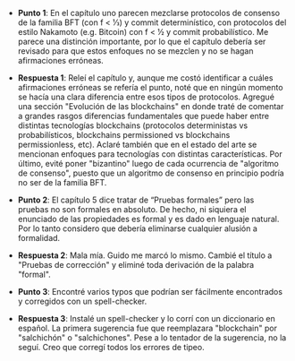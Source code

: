 - **Punto 1**: En el capítulo uno parecen mezclarse protocolos de consenso de la familia BFT (con f < 1⁄3) y commit determinístico, con protocolos del estilo Nakamoto (e.g. Bitcoin) con f < 1⁄2 y commit probabilístico. Me parece una distinción importante, por lo que el capítulo debería ser revisado para que estos enfoques no se mezclen y no se hagan afirmaciones erróneas.
- **Respuesta 1**: Releí el capítulo y, aunque me costó identificar a cuáles afirmaciones erróneas se refería el punto, noté que en ningún momento se hacía una clara diferencia entre esos tipos de protocolos. Agregué una sección "Evolución de las blockchains" en donde traté de comentar a grandes rasgos diferencias fundamentales que puede haber entre distintas tecnologías blockchains (protocolos deterministas vs probabilísticos, blockchains permissioned vs blockchains permissionless, etc). Aclaré también que en el estado del arte se mencionan enfoques para tecnologías con distintas características. Por último, evité poner "bizantino" luego de cada ocurrencia de "algoritmo de consenso", puesto que un algoritmo de consenso en principio podría no ser de la familia BFT.

- **Punto 2**: El capítulo 5 dice tratar de “Pruebas formales” pero las pruebas no son formales en absoluto. De hecho, ni siquiera el enunciado de las propiedades es formal y es dado en lenguaje natural. Por lo tanto considero que debería eliminarse cualquier alusión a formalidad.
- **Respuesta 2**: Mala mía. Guido me marcó lo mismo. Cambié el título a "Pruebas de corrección" y eliminé toda derivación de la palabra "formal".

- **Punto 3**: Encontré varios typos que podrían ser fácilmente encontrados y corregidos con un spell-checker.
- **Respuesta 3**: Instalé un spell-checker y lo corrí con un diccionario en español. La primera sugerencia fue que reemplazara "blockchain" por "salchichón" o "salchichones". Pese a lo tentador de la sugerencia, no la seguí. Creo que corregí todos los errores de tipeo.
